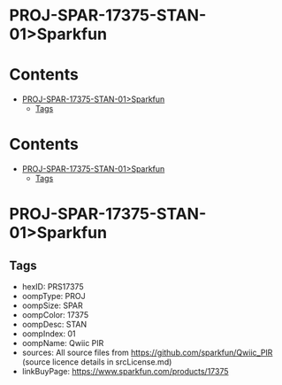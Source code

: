 
PROJ-SPAR-17375-STAN-01>Sparkfun
================================

Contents
========

* [PROJ-SPAR-17375-STAN-01>Sparkfun](#proj-spar-17375-stan-01sparkfun)
	* [Tags](#tags)

Contents
========

* [PROJ-SPAR-17375-STAN-01>Sparkfun](#proj-spar-17375-stan-01sparkfun)
	* [Tags](#tags)

# PROJ-SPAR-17375-STAN-01>Sparkfun

## Tags

- hexID: PRS17375
- oompType: PROJ
- oompSize: SPAR
- oompColor: 17375
- oompDesc: STAN
- oompIndex: 01
- oompName: Qwiic PIR
- sources: All source files from https://github.com/sparkfun/Qwiic_PIR (source licence details in srcLicense.md)
- linkBuyPage: https://www.sparkfun.com/products/17375

